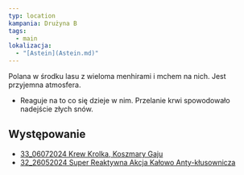 ```yaml
---
typ: location
kampania: Drużyna B
tags:
  - main
lokalizacja:
  - "[Astein](Astein.md)"
---
```

Polana w środku lasu z wieloma menhirami i mchem na nich. Jest przyjemna atmosfera. 

- Reaguje na to co się dzieje w nim. Przelanie krwi spowodowało nadejście złych snów.
## Występowanie
- [33_06072024 Krew Krolka, Koszmary Gaju](../sesje/33_06072024%20Krew%20Krolka,%20Koszmary%20Gaju.md)
- [32_26052024 Super Reaktywna Akcja Kałowo Anty-kłusownicza](../sesje/32_26052024%20Super%20Reaktywna%20Akcja%20Ka%C5%82owo%20Anty-k%C5%82usownicza.md)
